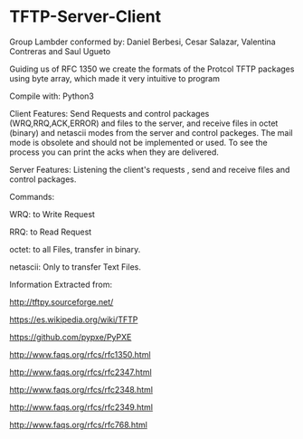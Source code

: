 # TFTP-Server-Client

Group Lambder conformed by: Daniel Berbesi, Cesar Salazar, Valentina Contreras and Saul Ugueto

Guiding us of RFC 1350 we create the formats of the Protcol TFTP packages using byte array, which made it very intuitive to program

Compile with: Python3

Client Features:
Send Requests and control packages (WRQ,RRQ,ACK,ERROR) and files to the server, and receive files in octet (binary) and netascii modes from the server and control packeges. The mail mode is obsolete and should not be implemented or used. 
To see the process you can print the acks when they are delivered.

Server Features:
Listening the client's requests , send and receive files and control packages.

Commands:

WRQ: to Write Request

RRQ: to Read Request

octet: to all Files, transfer in binary.

netascii: Only to transfer Text Files.


Information Extracted from:

http://tftpy.sourceforge.net/

https://es.wikipedia.org/wiki/TFTP

https://github.com/pypxe/PyPXE

http://www.faqs.org/rfcs/rfc1350.html

http://www.faqs.org/rfcs/rfc2347.html

http://www.faqs.org/rfcs/rfc2348.html

http://www.faqs.org/rfcs/rfc2349.html

http://www.faqs.org/rfcs/rfc768.html
